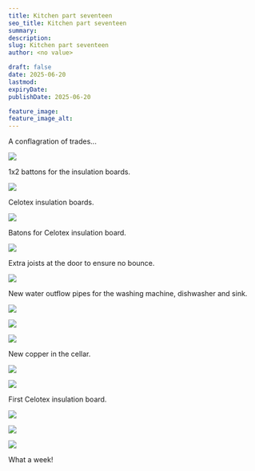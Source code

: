 ```yaml
---
title: Kitchen part seventeen
seo_title: Kitchen part seventeen
summary:
description:
slug: Kitchen part seventeen
author: <no value>

draft: false
date: 2025-06-20
lastmod:
expiryDate:
publishDate: 2025-06-20

feature_image:
feature_image_alt:
---
```


A conflagration of trades...

![](/images/2432.jpeg )

1x2 battons for the insulation boards.


![](/images/2433.jpeg )

Celotex insulation boards.

![](/images/2434.jpeg )



Batons for Celotex insulation board.

![](/images/2437.jpeg )

Extra joists at the door to ensure no bounce.

![](/images/2438.jpeg )

New water outflow pipes for the washing machine, dishwasher and sink.

![](/images/2439.jpeg )

![](/images/2451.jpeg )

![](/images/2450.jpeg )

New copper in the cellar.

![](/images/2447.jpeg )

![](/images/2449.jpeg )


First Celotex insulation board.

![](/images/2440.jpeg )

![](/images/2441.jpeg )


![](/images/2442.jpeg )



What a week!